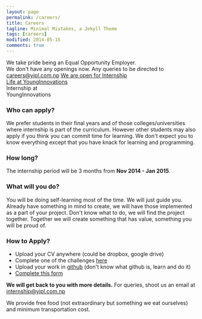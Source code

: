 ```yaml
---
layout: page
permalink: /careers/
title: Careers
tagline: Minimal Mistakes, a Jekyll Theme
tags: [careers]
modified: 2014-05-15
comments: true
---
```


<div class="career-wrapper ">
    <div class="tagline layout">
    We take pride being an Equal Opportunity Employer.      
    </div>
    <div class="career-info">
        <div class="layout">
        We don't have any openings now. Any queries to be directed to <a href="mailto:careers@yipl.com.np">careers@yipl.com.np</a>
        <a href="#internship" class="button work-btn intern-btn" id="internshiplink"><span class="see-work"> We are open for Internship </span><span class="progress"></span></a>
        </div>
    </div>
</div>
<div class="collage-section">
    <img src="{{ site.url }}/images/career/collage-career.jpg" alt="">
    <div class="collage-inner-section">
        <a href="http://lifeatyounginnovations.tumblr.com" class="button contact-btn life-btn" target="_blank"><span class="see-work"> Life at YoungInnovations</span><span class="progress"></span></a>
    </div>
</div>

<div class="internship-section" id="internship">
    <div class="intern-title">
        Internship at <br/>YoungInnovations
    </div>
</div> 

<div class="intern-info-wrap">
   <div class="inner-intern-info-wrap layout">
        <div class="intern-block apply-block">
            <h3>Who can apply?</h3>
                <p>
                We prefer students in their final years and of those colleges/universities where internship is part of the curriculum. However other students may also apply if you think you can commit time for learning. We don't expect you to know everything except that you have knack for learning and programming.
                </p>
        </div>
        <div class="intern-block duration-block">
                <h3>How long?</h3>
                <p>
                The internship period will be 3 months from <strong>Nov 2014 - Jan 2015</strong>.  
                </p>
        </div>
            <div class="intern-block learn-block">
                <h3>What will you do?</h3>
                <p>
                You will be doing self-learning most of the time. We will just guide you. Already have something in mind to create, we will have those implemented as a part of your project. Don't know what to do, we will find the project together. Together we will create something that has value, something you will be proud of.
                </p>
            </div>
            <div class="intern-block process-block">
            <h3>How to Apply?</h3>
            <ul>
            <li>Upload your CV anywhere (could be dropbox, google drive)</li>
            <li>Complete one of the challenges <a href="#">here</a></li> 
            <li>Upload your work in <a href="#">github</a> (don't know what github is, learn and do it)</li>
            <li><a href="#">Complete this form</a></li>
            </ul>
            </div>
            <div class="more-info">
            <div class="detail-mail"><strong>We will get back to you with more details.</strong> For queries, shoot us an email at <br/><a href="#">internship@yipl.com.np</a></div>  
                <p>We provide free food (not extraordinary but something we eat ourselves) and minimum transportation cost.</p>
            </div>
    </div>
        
</div>


